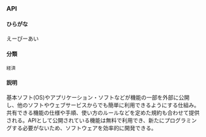<div style="display:none;">

## [あ行](securities-terms?id=あ行)
## [か行](securities-terms?id=か行)
## [さ行](securities-terms?id=さ行)
## [た行](securities-terms?id=た行)
## [な行](securities-terms?id=な行)
## [は行](securities-terms?id=は行)
## [ま行](securities-terms?id=ま行)
## [や行](securities-terms?id=や行)
## [ら行](securities-terms?id=ら行)
## [わ行](securities-terms?id=わ行)
## [英数字・記号](securities-terms?id=英数字・記号)

</div>

### API

#### ひらがな

えーぴーあい

#### 分類

`経済`

#### 説明

基本ソフト(OS)やアプリケーション・ソフトなどが機能の一部を外部に公開し、他のソフトやウェブサービスからでも簡単に利用できるようにする仕組み。共有できる機能の仕様や手順、使い方のルールなどを定めた規約も合わせて提供される。APIとして公開されている機能は無料で利用でき、新たにプログラミングする必要がないため、ソフトウェアを効率的に開発できる。

